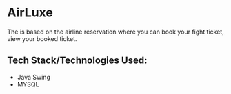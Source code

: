 # AirLuxe
The is based on the airline reservation where you can book your fight ticket, view your booked ticket.


## Tech Stack/Technologies Used:
* Java Swing
* MYSQL
